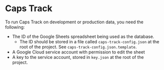 # Caps Track

To run Caps Track on development or production data, you need the following:
- The ID of the Google Sheets spreadsheet being used as the database.
  - The ID should be stored in a file called `caps-track-config.json` at the root of the project. See `caps-track-config.json.template`.
- A Google Cloud service account with permission to edit the sheet
- A key to the service account, stored in `key.json` at the root of the project.